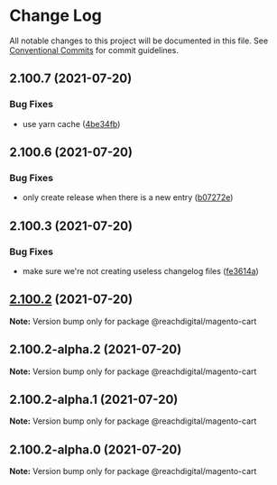 # Change Log

All notable changes to this project will be documented in this file.
See [Conventional Commits](https://conventionalcommits.org) for commit guidelines.

## 2.100.7 (2021-07-20)


### Bug Fixes

* use yarn cache ([4be34fb](https://github.com/ho-nl/m2-pwa/commit/4be34fbb56cf528ba346de0cbe2c32d102b9960b))





## 2.100.6 (2021-07-20)


### Bug Fixes

* only create release when there is a new entry ([b07272e](https://github.com/ho-nl/m2-pwa/commit/b07272e4e74ee0bec3677e35ce3ee7e02231971a))





## 2.100.3 (2021-07-20)


### Bug Fixes

* make sure we're not creating useless changelog files ([fe3614a](https://github.com/ho-nl/m2-pwa/commit/fe3614a8480c7f1c68d673da2bb84805112a6643))





## [2.100.2](https://github.com/ho-nl/m2-pwa/compare/@reachdigital/magento-cart@2.100.2-alpha.2...@reachdigital/magento-cart@2.100.2) (2021-07-20)

**Note:** Version bump only for package @reachdigital/magento-cart





## 2.100.2-alpha.2 (2021-07-20)

**Note:** Version bump only for package @reachdigital/magento-cart





## 2.100.2-alpha.1 (2021-07-20)

**Note:** Version bump only for package @reachdigital/magento-cart





## 2.100.2-alpha.0 (2021-07-20)

**Note:** Version bump only for package @reachdigital/magento-cart
